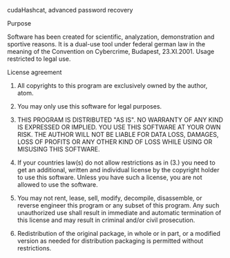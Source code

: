cudaHashcat, advanced password recovery

Purpose

Software has been created for scientific, analyzation, demonstration and
sportive reasons. It is a dual-use tool under federal german law in the
meaning of the Convention on Cybercrime, Budapest, 23.XI.2001. Usage
restricted to legal use.

License agreement

1. All copyrights to this program are exclusively owned by the author, atom.

2. You may only use this software for legal purposes.

3. THIS PROGRAM IS DISTRIBUTED "AS IS".  NO WARRANTY OF ANY KIND IS
EXPRESSED OR IMPLIED. YOU USE THIS SOFTWARE AT YOUR OWN RISK. THE AUTHOR
WILL NOT BE LIABLE FOR DATA LOSS, DAMAGES, LOSS OF PROFITS OR ANY OTHER
KIND OF LOSS WHILE USING OR MISUSING THIS SOFTWARE.

4. If your countries law(s) do not allow restrictions as in (3.) you
need to get an additional, written and individual license by the
copyright holder to use this software. Unless you have such a
license, you are not allowed to use the software.

5. You may not rent, lease, sell, modify, decompile, disassemble, or reverse
engineer this program or any subset of this program. Any such unauthorized
use shall result in immediate and automatic termination of this license and
may result in criminal and/or civil prosecution.

6. Redistribution of the original package, in whole or in part, or a modified
version as needed for distribution packaging is permitted without restrictions.

